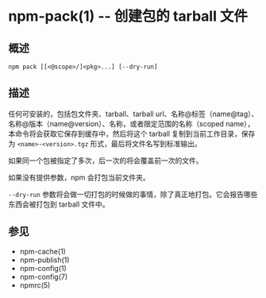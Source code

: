 npm-pack(1) -- 创建包的 tarball 文件
==============================================

## 概述

    npm pack [[<@scope>/]<pkg>...] [--dry-run]

## 描述

任何可安装的，包括包文件夹、tarball、tarball url、名称@标签（name@tag）、
名称@版本（name@version）、名称，或者限定范围的名称（scoped name），
本命令将会获取它保存到缓存中，然后将这个 tarball 复制到当前工作目录，保存为
`<name>-<version>.tgz` 形式，最后将文件名写到标准输出。

如果同一个包被指定了多次，后一次的将会覆盖前一次的文件。

如果没有提供参数，npm 会打包当前文件夹。

`--dry-run` 参数将会做一切打包的时候做的事情，除了真正地打包。它会报告哪些东西会被打包到
tarball 文件中。

## 参见

* npm-cache(1)
* npm-publish(1)
* npm-config(1)
* npm-config(7)
* npmrc(5)

